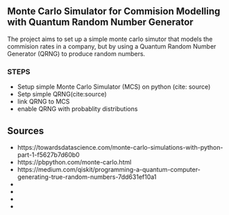 ## Monte Carlo Simulator for Commision Modelling with Quantum Random Number Generator

The project aims to set up a simple monte carlo simutor that models the commision rates in a company, but by using a Quantum Random Number Generator (QRNG) to produce random numbers.

### STEPS
<ul>
<li> Setup simple Monte Carlo Simulator (MCS) on python (cite: source)</li>
<li>Setp simple QRNG(cite:source)</li>
<li>link QRNG to MCS</li>
<li>enable QRNG with probablity distributions</li>
</ul>

## Sources
<ul>
<li>https://towardsdatascience.com/monte-carlo-simulations-with-python-part-1-f5627b7d60b0</li>
<li>https://pbpython.com/monte-carlo.html</li>
<li>https://medium.com/qiskit/programming-a-quantum-computer-generating-true-random-numbers-7dd631ef10a1</li>
<li></li>
<li></li>
<li></li>
<li></li>
</ul>

